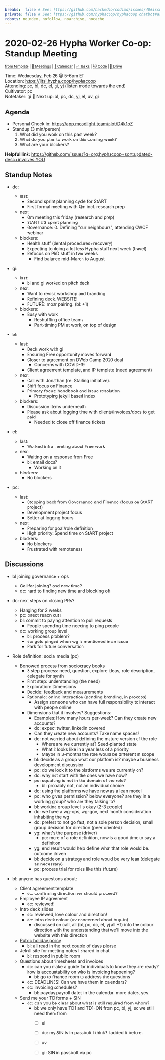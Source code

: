 ```yaml
---
breaks:  false # See: https://github.com/hackmdio/codimd/issues/40#issuecomment-172927690
private: false # See: https://github.com/hyphacoop/hyphacoop-chatbot#archive
robots: noindex, nofollow, noarchive, nocache
---
```

# 2020-02-26 Hypha Worker Co-op: Standup Meeting

<sup>[from template][standup-template] | [:notebook: Meetings][meetings] | [:date: Calendar][calendar] | [:white_check_mark: Tasks][tasks] | [:cat: Code][gh] | [:open_file_folder: Drive][gdrive]</sup>

Time:       Wednesday, Feb 26 @ 5-6pm ET  
Location:   https://jitsi.hypha.coop/hyphacoop  
Attending:  pc, bl, dc, el, gi, yj (listen mode towards the end)  
Cultivator: pc  
Notetaker:  gi :raising_hand: Next up: bl, pc, dc, yj, el, uv, gi

## Agenda

- Personal Check in: https://app.moodlight.team/plot/D4k1oZ
- Standup (3 min/person)
  1. What did you work on this past week?
  2. What do you plan to work on this coming week?
  3. What are your blockers?
  
**Helpful link:** https://github.com/issues?q=org:hyphacoop+sort:updated-desc+involves:YOU

## Standup Notes

- dc:
    - last: 
        - Second sprint planning cycle for StART
        - First formal meeting with Qm incl. research prep
    - next: 
        - Qm meeting this friday (research and prep)
        - StART #3 sprint planning
        - Governance: O. Defining "our neighbours", attending CWCF webinar
    - blockers: 
        - Health stuff (dental procedures+recovery)
        - Expecting to doing a lot less Hypha stuff next week (travel)
        - Refocus on PhD stuff in two weeks
            - Find balance mid-March to August
- gi: 
    - last:
        - bl and gi worked on pitch deck
    - next: 
        - Want to revisit workshop and branding
        - Refining deck. WEBSITE!
        - FUTURE: moar pairing. (bl: +1)
    - blockers:
        - Busy with work
            - Reshuffling office teams
            - Part-timing PM at work, on top of design
- bl: 
    - last:
        - Deck work with gi
        - Ensuring Free opportunity moves forward
        - Closer to agreement on DWeb Camp 2020 deal
            - Concerns with COVID-19
        - Client agreement template, and IP template (need agreement)
    - next: 
        - Call with Jonathan (re: Starling initiative).
        - Shift focus on Finance
        - Primary focus: handbook and issue resolution
            - Prototyping jekyll based index
    - blockers:
        - Discussion items underneath
        - Please ask about logging time with clients/invoices/docs to get paid
            - Needed to close off finance tickets
- el: 
    - last:
        - Worked infra meeting about Free work
    - next:
        - Waiting on a response from Free
        - bl: email docs?
            - Working on it
    - blockers:
        - No blockers

- pc: 
    - last: 
        - Stepping back from Governance and Finance (focus on StART project)
        - Development project focus
        - Better at logging hours
    - next:
        - Preparing for goal/role definition
        - High priority: Spend time on StART project
    - blockers:
        - No blockers
        - Frustrated with remoteness


## Discussions

- bl joining governance + ops
    - Call for joining? and new time?
    - dc: hard to finding new time and blocking off
- dc: next steps on closing PRs?
    - Hanging for 2 weeks
    - pc: direct reach out?
    - bl: commit to paying attention to pull requests
        - People spending time needing to ping people
    - dc: working group level
        - bl: process problem?
        - dc: gets pinged when wg is mentioned in an issue
        - Park for future conversation

- Role definition: social media (pc)
    - Borrowed process from sociocracy books
        - 3 step process: need, question, explore ideas, role description, delegate for synth
        - First step: understanding (the need)
        - Exploration: Dimensions
        - Decide: feedback and measurements
        - Rationale: online interaction (pending branding, in process)
            - Assign someone who can have full responsibility to interact with people online
        - Dimensions that it involves? Suggestions:
            - Examples: How many hours per-week? Can they create new accounts?
            - dc: expect twitter, linkedin covered
            - Can they create new accounts? Take name spaces?
            - dc: not worried about defining the mature version of the role
                - Where are we currently at? Seed-planted state
                - What it looks like in a year less of a priority
                - Maybe in 3-months the role would be different in scope
            - bl: decide as a group what our platform is? maybe a business development discussion
            - pc: do we lock it to the platforms we are currently on?
            - dc: why not start with the ones we have now?
            - pc: squatting is not in the domain of the role?
                - bl: probably not, not an individual choice
            - dc: using the platforms we have now as a lean model
            - pc: who gives permission? below everyone? are they in a working group? who are they talking to?
            - bl: working group level is okay (2-3 people)
            - dc: we have a wg-ops, wg-gov, next month consideration inhabiting the wg
            - dc: prefers to not go fast, not a sole person decision, small group decision for direction (peer oriented)
            - yg: what's the purpose (driver)
                - pc: more of a role definition, now is a good time to say a definition
            - yg: end result would help define what that role would be. outcome driven
            - bl: decide on a strategy and role would be very lean (delegate as necessary)
            - pc: process trial for roles like this (future)

- bl: anyone has questions about:
    - Client agreement template
        - dc: confirming direction we should proceed?
    - Employee IP agreement
        - dc: reviewed!
    - Intro deck slides
        - dc: reviewed, love colour and direction!
        - dc: intro deck colour (uv concerned about buy-in)
            - discussed on call, all (bl, pc, dc, el, yj all +1) into the colour direction with the understanding that we'll move into the website with this direction
    - [Public holiday policy](https://github.com/hyphacoop/organizing/issues/156#issuecomment-591363595)
        - bl: all read in the next couple of days please
    - Jekyll site for meeting notes I shared in chat
        - bl: respond in public room
    - Questions about timesheets and invoices
        - dc: can you make a guide for individuals to know they are ready? how is accountability on who is invoicing happening?
            - bl: go to finance room to address the questions
        - dc: DEADLINES! Can we have them in calendars?
        - dc: invoicing schedules?
            - bl: payday payroll dates in the calendar. more dates, yes.
    - Send me your TD forms + SIN
        - dc: can you be clear about what is still required from whom?
            - bl: we only have TD1 and TD1-ON from pc, bl, yj, so we still need them from
                - [ ] el
                - [ ] dc: my SIN is in passbolt I think? I added it before.
                - [ ] uv
                - [ ] gi: SIN in passbolt via pc


<!-- Links: Important -->
[standup-template]: https://link.hypha.coop/standup-template
[meetings]: https://link.hypha.coop/meetings
[calendar]: https://link.hypha.coop/calendar
[tasks]:    https://link.hypha.coop/tasks
[gh]:       https://link.hypha.coop/gh
[gdrive]:   https://link.hypha.coop/gdrive
